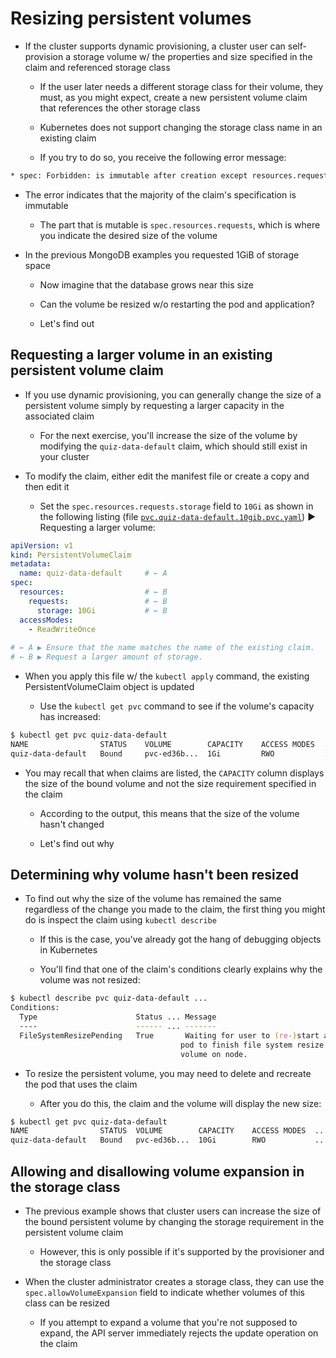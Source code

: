 # Resizing persistent volumes

* If the cluster supports dynamic provisioning, a cluster user can self-provision a storage volume w/ the properties and size specified in the claim and referenced storage class

  * If the user later needs a different storage class for their volume, they must, as you might expect, create a new persistent volume claim that references the other storage class

  * Kubernetes does not support changing the storage class name in an existing claim

  * If you try to do so, you receive the following error message:

```zsh
* spec: Forbidden: is immutable after creation except resources.requests for bound claims
```

* The error indicates that the majority of the claim's specification is immutable

  * The part that is mutable is `spec.resources.requests`, which is where you indicate the desired size of the volume

* In the previous MongoDB examples you requested 1GiB of storage space

  * Now imagine that the database grows near this size

  * Can the volume be resized w/o restarting the pod and application?

  * Let's find out

## Requesting a larger volume in an existing persistent volume claim

* If you use dynamic provisioning, you can generally change the size of a persistent volume simply by requesting a larger capacity in the associated claim

  * For the next exercise, you'll increase the size of the volume by modifying the `quiz-data-default` claim, which should still exist in your cluster

* To modify the claim, either edit the manifest file or create a copy and then edit it

  * Set the `spec.resources.requests.storage` field to `10Gi` as shown in the following listing (file [`pvc.quiz-data-default.10gib.pvc.yaml`](pvc.quiz-data-default.10gib.yaml)) ▶︎ Requesting a larger volume:

```yaml
apiVersion: v1
kind: PersistentVolumeClaim
metadata:
  name: quiz-data-default     # ← A
spec:
  resources:                  # ← B
    requests:                 # ← B
      storage: 10Gi           # ← B
  accessModes:
    - ReadWriteOnce
  
# ← A ▶︎ Ensure that the name matches the name of the existing claim.
# ← B ▶︎ Request a larger amount of storage.
```

* When you apply this file w/ the `kubectl apply` command, the existing PersistentVolumeClaim object is updated

  * Use the `kubectl get pvc` command to see if the volume's capacity has increased:

```zsh
$ kubectl get pvc quiz-data-default
NAME                STATUS    VOLUME        CAPACITY    ACCESS MODES  ...
quiz-data-default   Bound     pvc-ed36b...  1Gi         RWO           ...
```

* You may recall that when claims are listed, the `CAPACITY` column displays the size of the bound volume and not the size requirement specified in the claim

  * According to the output, this means that the size of the volume hasn't changed

  * Let's find out why

## Determining why volume hasn't been resized

* To find out why the size of the volume has remained the same regardless of the change you made to the claim, the first thing you might do is inspect the claim using `kubectl describe`

  * If this is the case, you've already got the hang of debugging objects in Kubernetes

  * You'll find that one of the claim's conditions clearly explains why the volume was not resized:

```zsh
$ kubectl describe pvc quiz-data-default ...
Conditions:
  Type                      Status ... Message
  ----                      ------ ... -------
  FileSystemResizePending   True       Waiting for user to (re-)start a
                                      pod to finish file system resize of
                                      volume on node.
```

* To resize the persistent volume, you may need to delete and recreate the pod that uses the claim

  * After you do this, the claim and the volume will display the new size:

```zsh
$ kubectl get pvc quiz-data-default
NAME                STATUS  VOLUME        CAPACITY    ACCESS MODES  ...
quiz-data-default   Bound   pvc-ed36b...  10Gi        RWO           ...
```

## Allowing and disallowing volume expansion in the storage class

* The previous example shows that cluster users can increase the size of the bound persistent volume by changing the storage requirement in the persistent volume claim

  * However, this is only possible if it's supported by the provisioner and the storage class

* When the cluster administrator creates a storage class, they can use the `spec.allowVolumeExpansion` field to indicate whether volumes of this class can be resized

  * If you attempt to expand a volume that you're not supposed to expand, the API server immediately rejects the update operation on the claim
